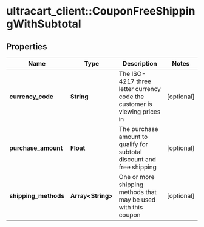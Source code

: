 # ultracart_client::CouponFreeShippingWithSubtotal

## Properties
Name | Type | Description | Notes
------------ | ------------- | ------------- | -------------
**currency_code** | **String** | The ISO-4217 three letter currency code the customer is viewing prices in | [optional] 
**purchase_amount** | **Float** | The purchase amount to qualify for subtotal discount and free shipping | [optional] 
**shipping_methods** | **Array&lt;String&gt;** | One or more shipping methods that may be used with this coupon | [optional] 


